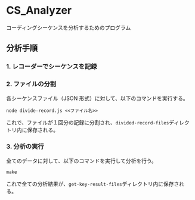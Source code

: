 # CS_Analyzer

コーディングシーケンスを分析するためのプログラム

## 分析手順

### 1. レコーダーでシーケンスを記録

### 2. ファイルの分割

各シーケンスファイル（JSON 形式）に対して、以下のコマンドを実行する。

```
node divide-record.js <<ファイル名>>
```

これで、ファイルが１回分の記録に分割され、`divided-record-files`ディレクトリ内に保存される。

### 3. 分析の実行

全てのデータに対して、以下のコマンドを実行して分析を行う。

```
make
```

これで全ての分析結果が、`get-key-result-files`ディレクトリ内に保存される。
